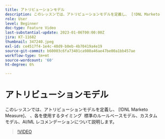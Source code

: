 ```yaml
---
title: アトリビューションモデル
description: このレッスンでは、アトリビューションモデルを定義し、 [!DNL Marketo Measure]、 、各を使用するタイミング  標準のルールベースモデル、カスタムモデル、AI/ML レコメンデーションについて説明します。
role: User
level: Beginner
doc-type: Feature Video
last-substantial-update: 2023-01-06T00:00:00Z
jira: KT-11682
thumbnail: 347240.jpeg
exl-id: ce4517f4-1e4c-40d9-b0eb-4b70419a4e19
source-git-commit: b60003c6fa73401ca980a46ae47be00a1bb457ae
workflow-type: tm+mt
source-wordcount: '60'
ht-degree: 6%

---
```


# アトリビューションモデル

このレッスンでは、アトリビューションモデルを定義し、 [!DNL Marketo Measure]、 、各を使用するタイミング  標準のルールベースモデル、カスタムモデル、AI/ML レコメンデーションについて説明します。

>[!VIDEO](https://video.tv.adobe.com/v/347240/?quality=12&learn=on)
